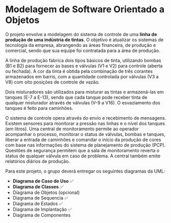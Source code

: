 # Modelagem de Software Orientado a Objetos


O projeto envolve a modelagem do sistema de controle de uma **linha de produção de uma indústria de tintas**. O objetivo é atualizar os sistemas de tecnologia da empresa, abrangendo as áreas financeira, de produção e comercial, sendo que sua equipe foi contratada para a área de produção.

A linha de produção fabrica dois tipos básicos de tinta, utilizando bombas (B1 e B2) para fornecer as bases e válvulas (V1 e V2) para controle (aberta ou fechada). A cor da tinta é obtida pela combinação de três corantes armazenados em barris, com a quantidade controlada por válvulas (V3 a V8) com oito posições de controle de vazão.

Dois misturadores são utilizados para misturar as tintas e armazená-las em tanques (E-7 a E-13), sendo que cada tanque pode receber tinta de qualquer misturador através de válvulas (V-9 a V16). O esvaziamento dos tanques é feito para caminhões.

O sistema de controle opera através do envio e recebimento de mensagens. Existem sensores para monitorar a pressão nas linhas e o nível dos tanques (em litros). Uma central de monitoramento permite ao operador acompanhar o processo, monitorar o status de válvulas, bombas e tanques, liberar a entrada de caminhões e comandar o início da produção de cores com base nas informações do sistema de planejamento de produção (PCP). Questões de segurança permitem que a sala de monitoramento reverta o status de qualquer válvula em caso de problema. A central também emite relatórios diários de produção.

Para este projeto, o grupo deverá entregar os seguintes diagramas da UML:

*   **Diagrama de Caso de Uso** ✅
*   **Diagrama de Classes** ✅
*   Diagrama de Objetos (opcional)
*   Diagrama de Sequencia ✅
*   Diagrama de Estados ✅
*   Diagrama de Implantação ✅
*   Diagrama de Componentes
